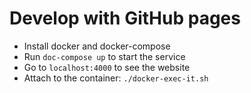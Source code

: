 # Develop with GitHub pages

- Install docker and docker-compose
- Run `doc-compose up` to start the service
- Go to `localhost:4000` to see the website
- Attach to the container: `./docker-exec-it.sh`
